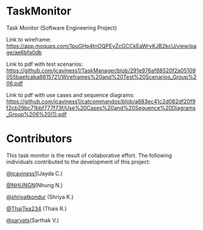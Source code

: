 # TaskMonitor
Task Monitor (Software Engineering Project) 


Link to wireframe: https://app.moqups.com/1puGHp4tnOQPEyZcGCCkEaWryKJB2kcU/view/page/ae6bfa0db

Link to pdf with test scenarios: https://github.com/jcaviness1/TaskManager/blob/291e976af88520f2a05109055baefcaba6615721/Wireframes%20and%20Test%20Scenarios_Group%206.pdf

Link to pdf with use cases and sequence diagrams: https://github.com/jcaviness1/catcommandos/blob/a683ec41c2d082df20f9f2cb29bc71bbf777f73f/Use%20Cases%20and%20Sequence%20Diagrams_Group%206%20(1).pdf



# Contributors

This task monitor is the result of collaborative effort. The following individuals contributed to the development of this project:

[@jcaviness1](https://github.com/jcaviness1)(Jayda C.)

[@NHUNGN](https://github.com/NHUNGN)(Nhung N.)

[@shriyatkondur](https://github.com/shriyatkondur) (Shriya K.)

[@ThaiTea234](https://github.com/ThaiTea234) (Thais R.)

[@sarvats](https://github.com/sarvats)(Sarthak V.)

